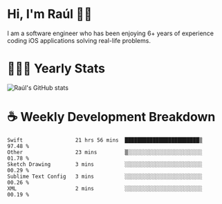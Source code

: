 # Hi, I'm Raúl 👋🏻

I am a software engineer who has been enjoying 6+ years of experience coding iOS applications solving real-life problems.

# 👨🏻‍💻 Yearly Stats
![Raúl's GitHub stats](https://github-readme-stats.vercel.app/api?username=rpairo&show_icons=true&count_private=true&hide=stars&v=5)

# ☕️ Weekly Development Breakdown
<!-- ![Raúl's wakatime stats](https://github-readme-stats.vercel.app/api/wakatime?username=rpairo&layout=compact&v=2) -->

<!--START_SECTION:waka-->
```text
Swift                 21 hrs 56 mins  ████████████████████████▒   97.48 % 
Other                 23 mins         ▒░░░░░░░░░░░░░░░░░░░░░░░░   01.78 % 
Sketch Drawing        3 mins          ░░░░░░░░░░░░░░░░░░░░░░░░░   00.29 % 
Sublime Text Config   3 mins          ░░░░░░░░░░░░░░░░░░░░░░░░░   00.26 % 
XML                   2 mins          ░░░░░░░░░░░░░░░░░░░░░░░░░   00.19 % 
```
<!--END_SECTION:waka-->
